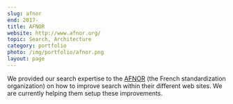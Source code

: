 ```yaml
---
slug: afnor
end: 2017-
title: AFNOR
website: http://www.afnor.org/
topic: Search, Architecture
category: portfolio
photo: /img/portfolio/afnor.png
layout: page
---
```

We provided our search expertise to the [AFNOR]({{page.website}}) (the French standardization organization) on how to improve search within their different web sites. We are currently helping them setup these improvements. 